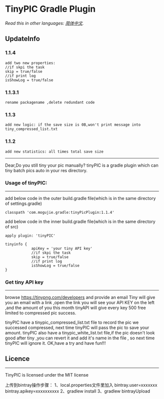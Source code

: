 #  TinyPIC Gradle Plugin #


*Read this in other languages: [简体中文](README.zh-cn.md).*

## UpdateInfo
### 1.1.4
    add two new properties:
    //if skpi the task
    skip = true/false 
    //if print log 
    isShowLog = true/false
### 1.1.3.1
    rename packagename ,delete redundant code
### 1.1.3
    add new logic: if the save size is 0B,won't print message into tiny_compressed_list.txt
### 1.1.2
    add new statistics: all times total save size

***

Dear,Do you still tiny your pic manually?
tinyPIC is a gradle plugin which can tiny batch pics auto in your res directory. 
### Usage of tinyPIC:
***

add below code in the outer build.gradle file(which is in the same directory of settings.gradle)

    classpath 'com.mogujie.gradle:tinyPicPlugin:1.1.4'
    
add below code in the inner build.gradle file(which is in the same directory of src)

 	apply plugin: 'tinyPIC'

 	tinyinfo {
                apiKey = 'your tiny API key'
                //if skpi the task
                skip = true/false 
                //if print log 
                isShowLog = true/false
    }
 	
### Get tiny API key
***

browse 	https://tinypng.com/developers  and provide an email
Tiny will give you an email with a link ,open the link you will see your API KEY on the left ,and the amount of you this month
tinyAPI will give every key 500 free limited to compressed pic success.

tinyPIC have a tinypic_compressed_list.txt file to record the pic we successed compressed,
next time tinyPIC will pass the pic to save your amount.
tinyPIC also have a tinypic_white_list.txt file,if the pic doesn't look good after tiny ,you can revert it and add it's name in the file ,
so next time tinyPIC will ignore it.
OK,have a try and have fun!!!



## Licence
***
TinyPIC is licensed under the MIT license


上传到bintray操作步骤：
1、local.properties文件里加入
bintray.user=xxxxxxx
bintray.apikey=xxxxxxxxxx
2、gradlew install
3、gradlew bintrayUpload

